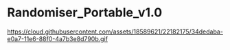 # Randomiser_Portable_v1.0


https://cloud.githubusercontent.com/assets/18589621/22182175/34dedaba-e0a7-11e6-88f0-4a7b3e8d790b.gif

